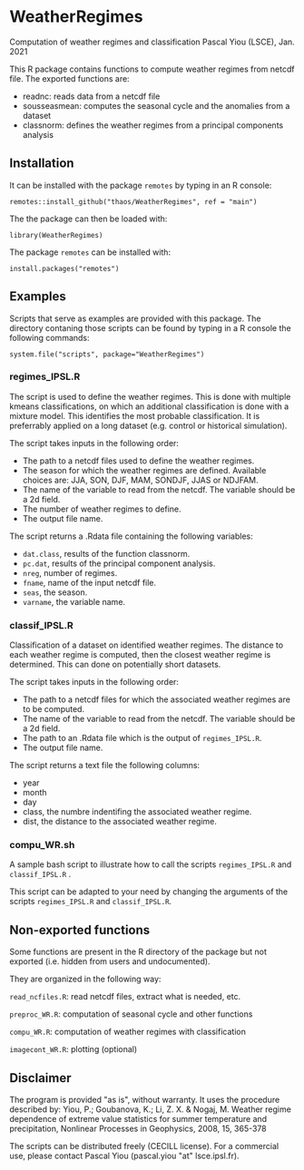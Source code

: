 # WeatherRegimes

Computation of weather regimes and classification
Pascal Yiou (LSCE), Jan. 2021

This R package contains functions to compute weather regimes from netcdf file. The exported functions are:
- readnc: reads data from a netcdf file
- sousseasmean: computes the seasonal cycle and the anomalies from a dataset
- classnorm: defines the weather regimes from a principal components analysis

## Installation

It can be installed with the package `remotes` by typing in an R console:

`remotes::install_github("thaos/WeatherRegimes", ref = "main")`

The the package can then be loaded with:

`library(WeatherRegimes)`

The package `remotes` can be installed with:

`install.packages("remotes")`

## Examples

Scripts that serve as examples are provided with this package. The directory contaning  those scripts can be found by typing in a R console the following commands:

`system.file("scripts", package="WeatherRegimes")`

### regimes_IPSL.R 
The script is used to define the weather regimes. This is done with multiple kmeans classifications, on which an additional classification is done with a mixture model. This identifies the most probable classification. It is preferrably applied on a long dataset (e.g. control or historical simulation).

The script takes inputs in the following order:
- The path to a netcdf files used to define the weather regimes.
- The season for which the weather regimes are defined. Available choices are: JJA, SON, DJF, MAM, SONDJF, JJAS or NDJFAM.
- The name of the variable to read from the netcdf. The variable should be a 2d field.
- The number of weather regimes to define.
- The output file name.

The script returns a .Rdata file containing the following variables:
- `dat.class`, results of the function classnorm.
- `pc.dat`, results of the principal component analysis.
- `nreg`, number of regimes.
- `fname`, name of the input netcdf file.
- `seas`, the season.
- `varname`, the variable name.


### classif_IPSL.R 

Classification of a dataset on identified weather regimes. The distance to each weather regime is computed, then the closest weather regime is determined. This can done on potentially short datasets.

The script takes inputs in the following order:
- The path to a netcdf files for which the associated weather regimes are to be computed.
- The name of the variable to read from the netcdf. The variable should be a 2d field.
- The path to an .Rdata file which is the output of `regimes_IPSL.R`.
- The output file name.

The script returns a text file the following columns:
- year
- month
- day
- class, the numbre indentifing the associated weather regime.
- dist, the distance to the associated weather regime.


### compu_WR.sh

A sample bash script to illustrate how to call the scripts `regimes_IPSL.R` 
and `classif_IPSL.R` .

This script can be adapted to your need by changing the arguments of the scripts `regimes_IPSL.R` and `classif_IPSL.R`.


## Non-exported functions

Some functions are present in the R directory of the package but not exported (i.e. hidden from users and undocumented).

They are organized in the following way:

`read_ncfiles.R`: read netcdf files, extract what is needed, etc.

`preproc_WR.R`: computation of seasonal cycle and other functions

`compu_WR.R`: computation of weather regimes with classification

`imagecont_WR.R`: plotting (optional)


## Disclaimer
The program is provided "as is", without warranty. It uses the procedure described by:
Yiou, P.; Goubanova, K.; Li, Z. X. & Nogaj, M. Weather regime dependence of extreme value statistics for summer temperature and precipitation, Nonlinear Processes in Geophysics, 2008, 15, 365-378

The scripts can be distributed freely (CECILL license). For a commercial use, please contact Pascal Yiou (pascal.yiou "at" lsce.ipsl.fr).
